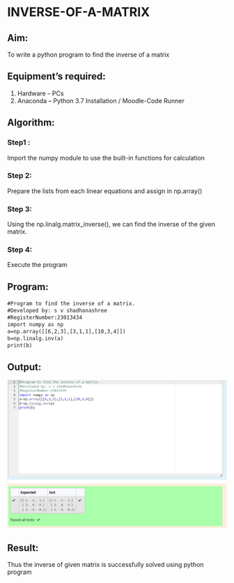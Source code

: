 # INVERSE-OF-A-MATRIX
## Aim:
To write a python program to find the inverse of a matrix
## Equipment’s required:
1. 	Hardware – PCs
2. 	Anaconda – Python 3.7 Installation / Moodle-Code Runner
## Algorithm:
### Step1 : 
Import the numpy module to use the built-in functions for calculation

### Step 2:
Prepare the lists from each linear equations and assign in np.array()

### Step 3:
Using the np.linalg.matrix_inverse(), we can find the inverse of the given matrix.

### Step 4: 
Execute the program

## Program:
```
#Program to find the inverse of a matrix.
#Developed by: s v shadhanashree
#RegisterNumber:23013434
import numpy as np
a=np.array([[6,2,3],[3,1,1],[10,3,4]])
b=np.linalg.inv(a)
print(b)
```
## Output:
![output](./inversematrix.png)
## Result:
Thus the inverse of given matrix is successfully solved using python program

